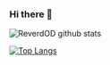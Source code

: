 ### Hi there 👋

![ReverdOD github stats](https://github-readme-stats.vercel.app/api?username=ReverbOD&count_private=true&theme=vue&show_icons=true)

[![Top Langs](https://github-readme-stats.vercel.app/api/top-langs/?username=ReverbOD&layout=compact&theme=vue)](https://github.com/ReverbOD/github-readme-stats)
<!--
**ReverbOD/ReverbOD** is a ✨ _special_ ✨ repository because its `README.md` (this file) appears on your GitHub profile.

Here are some ideas to get you started:

- 🔭 I’m currently working on ...
- 🌱 I’m currently learning ...
- 👯 I’m looking to collaborate on ...
- 🤔 I’m looking for help with ...
- 💬 Ask me about ...
- 📫 How to reach me: ...
- 😄 Pronouns: ...
- ⚡ Fun fact: ...
-->

